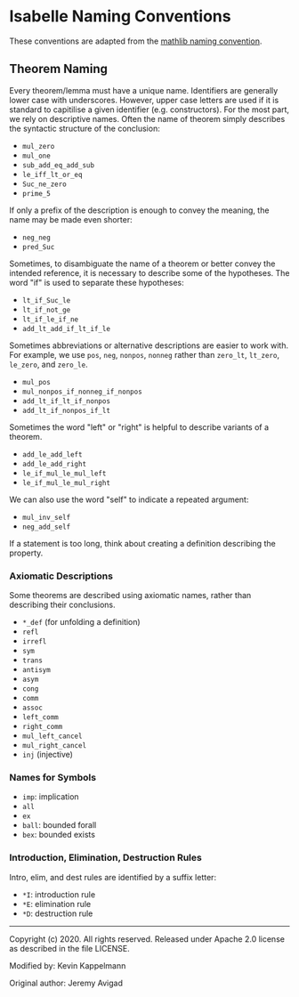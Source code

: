 # Isabelle Naming Conventions

These conventions are adapted from the
[mathlib naming convention](https://github.com/leanprover-community/mathlib/edit/master/docs/contribute/naming.md).

## Theorem Naming
Every theorem/lemma must have a unique name.
Identifiers are generally lower case with underscores.
However, upper case letters are used if it is standard to capitilise a given identifier (e.g. constructors). 
For the most part, we rely on descriptive names.
Often the name of theorem simply describes the syntactic structure of the conclusion:

- `mul_zero`
- `mul_one`
- `sub_add_eq_add_sub`
- `le_iff_lt_or_eq`
- `Suc_ne_zero`
- `prime_5`

If only a prefix of the description is enough to convey the meaning,
the name may be made even shorter:

- `neg_neg`
- `pred_Suc`

Sometimes, to disambiguate the name of a theorem or better convey the
intended reference, it is necessary to describe some of the
hypotheses. The word "if" is used to separate these hypotheses:

- `lt_if_Suc_le`
- `lt_if_not_ge`
- `lt_if_le_if_ne`
- `add_lt_add_if_lt_if_le`

Sometimes abbreviations or alternative descriptions are easier to work with.
For example, we use `pos`, `neg`, `nonpos`, `nonneg` rather than
`zero_lt`, `lt_zero`, `le_zero`, and `zero_le`.

- `mul_pos`
- `mul_nonpos_if_nonneg_if_nonpos`
- `add_lt_if_lt_if_nonpos`
- `add_lt_if_nonpos_if_lt`

Sometimes the word "left" or "right" is helpful to describe variants
of a theorem.

- `add_le_add_left`
- `add_le_add_right`
- `le_if_mul_le_mul_left`
- `le_if_mul_le_mul_right`

We can also use the word "self" to indicate a repeated argument:

- `mul_inv_self`
- `neg_add_self`

If a statement is too long, think about creating a definition describing the property.

### Axiomatic Descriptions

Some theorems are described using axiomatic names, rather than
describing their conclusions.

- `*_def`  (for unfolding a definition)
- `refl`
- `irrefl`
- `sym`
- `trans`
- `antisym`
- `asym`
- `cong`
- `comm`
- `assoc`
- `left_comm`
- `right_comm`
- `mul_left_cancel`
- `mul_right_cancel`
- `inj`  (injective)

### Names for Symbols

- `imp`: implication
- `all`
- `ex`
- `ball`: bounded forall
- `bex`: bounded exists

### Introduction, Elimination, Destruction Rules

Intro, elim, and dest rules are identified by a suffix letter:
- `*I`: introduction rule
- `*E`: elimination rule
- `*D`: destruction rule

------
Copyright (c) 2020. All rights reserved.
Released under Apache 2.0 license as described in the file LICENSE.

Modified by: Kevin Kappelmann

Original author: Jeremy Avigad
